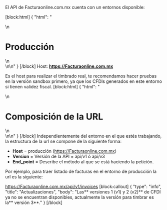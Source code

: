 El API de Facturaonline.com.mx cuenta con un entornos disponible:

[block:html]
{
  "html": "<div>\n  <h1>Producción</h1>\n</div>\n\n<style>\n  h1{\n  \tcolor:#173457;\n    font-size: 18px;\n    font-weight:500;\n  }\n</style>"
}
[/block]
Host:  **https://Facturaonline.com.mx** 

Es el host para realizar el timbrado real, te recomendamos hacer pruebas en la versión sandbox primero, ya que los CFDIs generados en este entorno si tienen validez fiscal.
[block:html]
{
  "html": "<div>\n  <h1>Composición de la URL</h1>\n</div>\n\n<style>\n  h1{\n  \tcolor:#173457;\n    font-size: 18px;\n    font-weight:500;\n  }\n</style>"
}
[/block]
Independientemente del entorno en el que estés trabajando, la estructura de la url se compone de la siguiente forma:

  * **Host** =  producción (https://Facturaonline.com.mx)
  * **Version** = Versión de la API = api/v1 ó api/v3 
  * **End_point** = Describe el método al que se está haciendo la petición.


Por ejemplo, para traer listado de facturas en el entorno de producción la url es la siguiente:

https://Facturaonline.com.mx/api/v1/invoices
[block:callout]
{
  "type": "info",
  "title": "Actualizaciones",
  "body": "Las** versiones 1 (v1) y 2 (v2)** de CFDI ya no se encuentran disponibles, actualmente la versión para timbrar es la** versión 3**."
}
[/block]